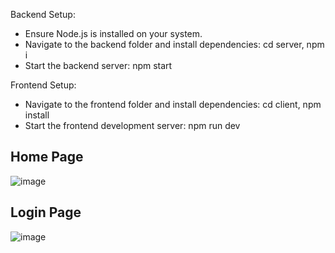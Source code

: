  Backend Setup:
   - Ensure Node.js is installed on your system.
   - Navigate to the backend folder and install dependencies:
        cd server,
         npm i
   - Start the backend server:
        npm start

 Frontend Setup:
   - Navigate to the frontend folder and install dependencies:
       cd client,
       npm install
   - Start the frontend development server:
       npm run dev

## Home Page 
![image](https://github.com/user-attachments/assets/166eeac0-b881-4493-b81c-7a16cd4ddd99)

## Login Page 
![image](https://github.com/user-attachments/assets/1ac57de4-38d5-4e03-993a-4257755e7b61)
